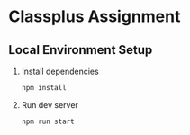 # Classplus Assignment

## Local Environment Setup

1. Install dependencies

   ```bash
   npm install
   ```

2. Run dev server

   ```bash
   npm run start
   ```
